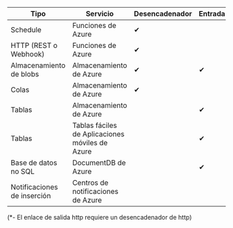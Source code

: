 Tipo | Servicio | Desencadenador | Entrada | Salida 
-----|---------|---------|-------|--------
Schedule | Funciones de Azure | &#10004; | | 
HTTP (REST o Webhook) | Funciones de Azure | &#10004; | | &#10004;*
Almacenamiento de blobs | Almacenamiento de Azure | &#10004; | &#10004; | &#10004; 
Colas | Almacenamiento de Azure | &#10004; | | &#10004;
Tablas | Almacenamiento de Azure | | &#10004; | &#10004;
Tablas | Tablas fáciles de Aplicaciones móviles de Azure | | &#10004; | &#10004;
Base de datos no SQL | DocumentDB de Azure | | &#10004; | &#10004;
Notificaciones de inserción | Centros de notificaciones de Azure | | | &#10004;

(*- El enlace de salida http requiere un desencadenador de http)

<!---HONumber=AcomDC_0406_2016-->